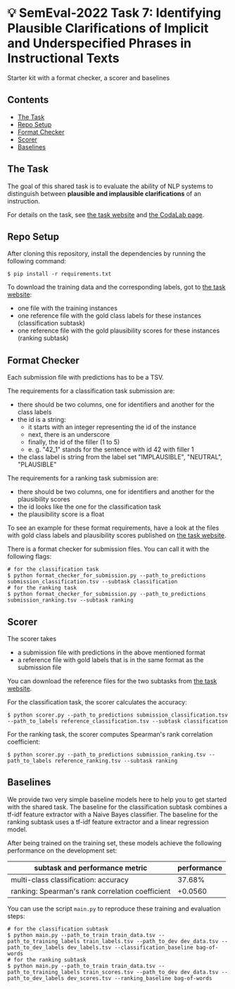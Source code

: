 # :bulb: SemEval-2022 Task 7: Identifying Plausible Clarifications of Implicit and Underspecified Phrases in Instructional Texts
Starter kit with a format checker, a scorer and baselines

## Contents
- [The Task](https://github.com/acidAnn/semeval2022_task7_starter_kit#the-task)
- [Repo Setup](https://github.com/acidAnn/semeval2022_task7_starter_kit#repo-setup)
- [Format Checker](https://github.com/acidAnn/semeval2022_task7_starter_kit#format-checker)
- [Scorer](https://github.com/acidAnn/semeval2022_task7_starter_kit#scorer)
- [Baselines](https://github.com/acidAnn/semeval2022_task7_starter_kit#baselines)

## The Task
The goal of this shared task is to evaluate the ability of NLP systems to distinguish between **plausible and implausible clarifications** of an instruction. 

For details on the task, see [the task website](https://clarificationtask.github.io) and [the CodaLab page](https://competitions.codalab.org/competitions/35210).

## Repo Setup
After cloning this repository, install the dependencies by running the following command:
```shell
$ pip install -r requirements.txt
```

To download the training data and the corresponding labels, got to [the task website](https://clarificationtask.github.io):
* one file with the training instances
* one reference file with the gold class labels for these instances (classification subtask)
* one reference file with the gold plausibility scores for these instances (ranking subtask)

## Format Checker
Each submission file with predictions has to be a TSV.

The requirements for a classification task submission are:
* there should be two columns, one for identifiers and another for the class labels
* the id is a string:
    * it starts with an integer representing the id of the instance
    * next, there is an underscore
    * finally, the id of the filler (1 to 5)
    * e. g. "42_1" stands for the sentence with id 42 with filler 1
* the class label is string from the label set "IMPLAUSIBLE", "NEUTRAL", "PLAUSIBLE"

The requirements for a ranking task submission are:
* there should be two columns, one for identifiers and another for the plausibility scores
* the id looks like the one for the classification task
* the plausibility score is a float

To see an example for these format requirements, have a look at the files with gold class labels and plausibility scores published on [the task website](https://clarificationtask.github.io).

There is a format checker for submission files. You can call it with the following flags:
```shell
# for the classification task
$ python format_checker_for_submission.py --path_to_predictions submission_classification.tsv --subtask classification
# for the ranking task
$ python format_checker_for_submission.py --path_to_predictions submission_ranking.tsv --subtask ranking
```

## Scorer
The scorer takes 
* a submission file with predictions in the above mentioned format 
* a reference file with gold labels that is in the same format as the submission file 

You can download the reference files for the two subtasks from [the task website](https://clarificationtask.github.io).

For the classification task, the scorer calculates the accuracy:
```shell
$ python scorer.py --path_to_predictions submission_classification.tsv --path_to_labels reference_classification.tsv --subtask classification
```

For the ranking task, the scorer computes Spearman's rank correlation coefficient:
```shell
$ python scorer.py --path_to_predictions submission_ranking.tsv --path_to_labels reference_ranking.tsv --subtask ranking
```

## Baselines
We provide two very simple baseline models here to help you to get started with the shared task.
The baseline for the classification subtask combines a tf-idf feature extractor with a Naive Bayes classifier.
The baseline for the ranking subtask uses a tf-idf feature extractor and a linear regression model.

After being trained on the training set, these models achieve the following performance on the development set:

|subtask and performance metric|performance|
|---|---|
|multi-class classification: accuracy |37.68%|
|ranking:  Spearman's rank correlation coefficient|+0.0560|

You can use the script `main.py` to reproduce these training and evaluation steps:
```shell
# for the classification subtask
$ python main.py --path_to_train train_data.tsv --path_to_training_labels train_labels.tsv --path_to_dev dev_data.tsv --path_to_dev_labels dev_labels.tsv --classification_baseline bag-of-words
# for the ranking subtask
$ python main.py --path_to_train train_data.tsv --path_to_training_labels train_scores.tsv --path_to_dev dev_data.tsv --path_to_dev_labels dev_scores.tsv --ranking_baseline bag-of-words
```